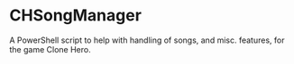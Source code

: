 # CHSongManager
A PowerShell script to help with handling of songs, and misc. features, for the game Clone Hero.
